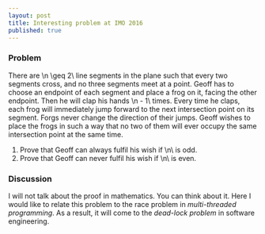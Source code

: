 ```yaml
---
layout: post
title: Interesting problem at IMO 2016
published: true
---
```


### Problem
There are \\n \geq 2\\ line segments in the plane such that every two segments cross, and no three segments meet at a point. Geoff has to choose an endpoint of each segment and place a frog on it, facing the other endpoint. Then he will clap his hands \\n - 1\\ times. Every time he claps, each frog will immediately jump forward to the next intersection point on its segment. Forgs never change the direction of their jumps. Geoff wishes to place the frogs in such a way that no two of them will ever occupy the same intersection point at the same time. 

1. Prove that Geoff can always fulfil his wish if \\n\\ is odd.
1. Prove that Geoff can never fulfil his wish if \\n\\ is even.

### Discussion
I will not talk about the proof in mathematics. You can think about it. Here I would like to relate this problem to the race problem in _multi-threaded programming_. As a result, it will come to the _dead-lock problem_ in software engineering. 
